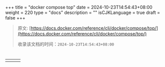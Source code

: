 +++
title = "docker compose top"
date = 2024-10-23T14:54:43+08:00
weight = 220
type = "docs"
description = ""
isCJKLanguage = true
draft = false
+++

> 原文: [https://docs.docker.com/reference/cli/docker/compose/top/](https://docs.docker.com/reference/cli/docker/compose/top/)
>
> 收录该文档的时间：`2024-10-23T14:54:43+08:00`

# 

|      |      |      |
| ---- | ---- | ---- |
|      |      |      |

